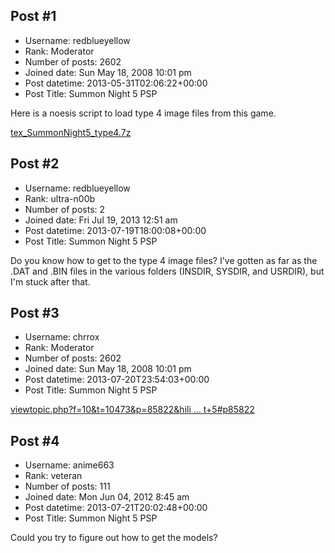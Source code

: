 ## Post #1
- Username: redblueyellow
- Rank: Moderator
- Number of posts: 2602
- Joined date: Sun May 18, 2008 10:01 pm
- Post datetime: 2013-05-31T02:06:22+00:00
- Post Title: Summon Night 5 PSP

Here is a noesis script to load type 4 image files from this game.

[tex_SummonNight5_type4.7z](https://xentaxbackup.github.io/file/6436_tex_SummonNight5_type4.7z)
## Post #2
- Username: redblueyellow
- Rank: ultra-n00b
- Number of posts: 2
- Joined date: Fri Jul 19, 2013 12:51 am
- Post datetime: 2013-07-19T18:00:08+00:00
- Post Title: Summon Night 5 PSP

Do you know how to get to the type 4 image files? I've gotten as far as the .DAT and .BIN files in the various folders (INSDIR, SYSDIR, and USRDIR), but I'm stuck after that.
## Post #3
- Username: chrrox
- Rank: Moderator
- Number of posts: 2602
- Joined date: Sun May 18, 2008 10:01 pm
- Post datetime: 2013-07-20T23:54:03+00:00
- Post Title: Summon Night 5 PSP

[viewtopic.php?f=10&t=10473&p=85822&hili ... t+5#p85822](http://forum.xentax.com/viewtopic.php?f=10&t=10473&p=85822&hilit=Summon+Night+5#p85822)
## Post #4
- Username: anime663
- Rank: veteran
- Number of posts: 111
- Joined date: Mon Jun 04, 2012 8:45 am
- Post datetime: 2013-07-21T20:02:48+00:00
- Post Title: Summon Night 5 PSP

Could you try to figure out how to get the models?
